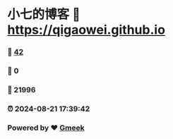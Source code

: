 # 小七的博客 :link: https://qigaowei.github.io 
### :page_facing_up: [42](https://qigaowei.github.io/tag.html) 
### :speech_balloon: 0 
### :hibiscus: 21996 
### :alarm_clock: 2024-08-21 17:39:42 
### Powered by :heart: [Gmeek](https://github.com/Meekdai/Gmeek)
